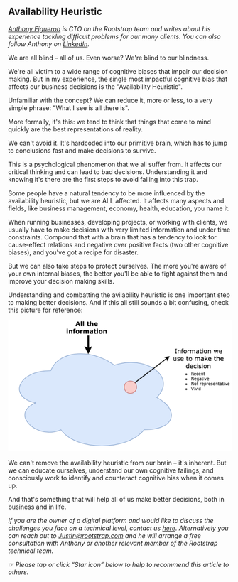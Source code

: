 ## Availability Heuristic
*[Anthony Figueroa](https://www.rootstrap.com/tech-blog/author/anthfig/) is CTO on the Rootstrap team and writes about his experience tackling difficult problems for  our many clients. You can also follow Anthony on [LinkedIn](https://uy.linkedin.com/in/figueroaanthony).*

We are all blind – all of us. Even worse? We're blind to our blindness. 

We're all victim to a wide range of cognitive biases that impair our decision making. But in my experience, the single most impactful cognitive bias that affects our business decisions is the "Availability Heuristic". 

Unfamiliar with the concept? We can reduce it, more or less, to a very simple phrase: "What I see is all there is".

More formally, it's this: we tend to think that things that come to mind quickly are the best representations of reality. 

We can't avoid it. It's hardcoded into our primitive brain, which has to jump to conclusions fast and make decisions to survive. 

This is a psychological phenomenon that we all suffer from. It affects our critical thinking and can lead to bad decisions. Understanding it and knowing it's there are the first steps to avoid falling into this trap. 

Some people have a natural tendency to be more influenced by the availability heuristic, but we are ALL affected. It affects many aspects and fields, like business management, economy, health, education, you name it.

When running businesses, developing projects, or working with clients, we usually have to make decisions with very limited information and under time constraints. Compound that with a brain that has a tendency to look for cause-effect relations and negative over positive facts (two other cognitive biases), and you've got a recipe for disaster. 

But we can also take steps to protect ourselves. The more you're aware of your own internal biases, the better you'll be able to fight against them and improve your decision making skills. 

Understanding and combatting the avilability heuristic is one important step to making better decisions. And if this all still sounds a bit confusing, check this picture for reference:

![Availability Heuristic](images/availability.png)

We can't remove the availability heuristic from our brain – it's inherent. But we can educate ourselves, understand our own cognitive failings, and consciously work to identify and counteract cognitive bias when it comes up.

And that's something that will help all of us make better decisions, both in business and in life. 

*If you are the owner of a digital platform and would like to discuss the challenges you face on a technical level, contact us [here](https://www.rootstrap.com/contact). Alternatively you can reach out to [Justin@rootstrap.com](mailto:justin@rootstrap.com) and he will arrange a free consultation with Anthony or another relevant member of the Rootstrap technical team.*

*☞ Please tap or click “Star icon” below to help to recommend this article to others.*
